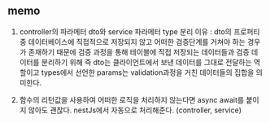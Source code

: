 ## memo

1. controller의 파라메터 dto와 service 파라메터 type 분리 이유 :
   dto의 프로퍼티 중 데이터베이스에 직접적으로 저장되지 않고 어떠한 검증단계를 거쳐야 하는 경우가 존재하기 때문에 검증 과정을 통해 테이블에 직접 저장되는 데이터들과 검증 데이터를 분리하기 위해
   즉 dto는 클라이언트에서 보낸 데이터를 그대로 전달하는 역할이고 types에서 선언한 params는 validation과정을 거친 데이터들의 집합을 의미한다.

2. 함수의 리턴값을 사용하여 어떠한 로직을 처리하지 않는다면 async await를 붙이지 않아도 괜찮다. nestJs에서 자동으로 처리해준다. (controller, service)
